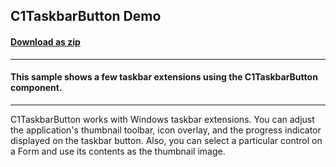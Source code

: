 ## C1TaskbarButton Demo
#### [Download as zip](https://grapecity.github.io/DownGit/#/home?url=https://github.com/GrapeCity/ComponentOne-WinForms-Samples/tree/master/NetFramework\Win7Pack\CS\TaskbarDemo)
____
#### This sample shows a few taskbar extensions using the C1TaskbarButton component.
____
C1TaskbarButton works with Windows taskbar extensions. You can adjust the application's thumbnail toolbar, icon overlay, and the progress indicator displayed on the taskbar button. Also, you can select a particular control on a Form and use its contents as the thumbnail image. 